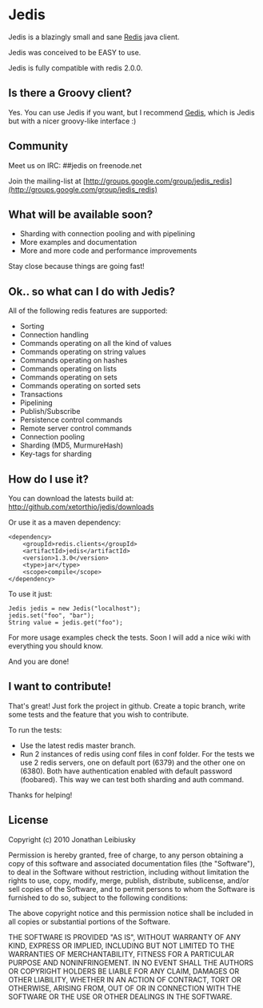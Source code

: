 # Jedis

Jedis is a blazingly small and sane [Redis](http://github.com/antirez/redis "Redis") java client.

Jedis was conceived to be EASY to use.

Jedis is fully compatible with redis 2.0.0.

## Is there a Groovy client?

Yes. You can use Jedis if you want, but I recommend [Gedis](http://github.com/xetorthio/gedis "Gedis"), which is Jedis but with a nicer groovy-like interface :) 

## Community

Meet us on IRC: ##jedis on freenode.net

Join the mailing-list at [http://groups.google.com/group/jedis_redis](http://groups.google.com/group/jedis_redis)

## What will be available soon?
- Sharding with connection pooling and with pipelining
- More examples and documentation
- More and more code and performance improvements

Stay close because things are going fast!

## Ok.. so what can I do with Jedis?
All of the following redis features are supported:

- Sorting
- Connection handling
- Commands operating on all the kind of values
- Commands operating on string values
- Commands operating on hashes
- Commands operating on lists
- Commands operating on sets
- Commands operating on sorted sets
- Transactions
- Pipelining
- Publish/Subscribe
- Persistence control commands
- Remote server control commands
- Connection pooling
- Sharding (MD5, MurmureHash)
- Key-tags for sharding

## How do I use it?

You can download the latests build at: 
    http://github.com/xetorthio/jedis/downloads

Or use it as a maven dependency:

    <dependency>
        <groupId>redis.clients</groupId>
        <artifactId>jedis</artifactId>
        <version>1.3.0</version>
        <type>jar</type>
        <scope>compile</scope>
    </dependency>


To use it just:
    
    Jedis jedis = new Jedis("localhost");
    jedis.set("foo", "bar");
    String value = jedis.get("foo");

For more usage examples check the tests. Soon I will add a nice wiki with everything you should know.

And you are done!

## I want to contribute!

That's great! Just fork the project in github. Create a topic branch, write some tests and the feature that you wish to contribute.

To run the tests:
- Use the latest redis master branch.
- Run 2 instances of redis using conf files in conf folder. For the tests we use 2 redis servers, one on default port (6379) and the other one on (6380). Both have authentication enabled with default password (foobared). This way we can test both sharding and auth command.

Thanks for helping!

## License

Copyright (c) 2010 Jonathan Leibiusky

Permission is hereby granted, free of charge, to any person
obtaining a copy of this software and associated documentation
files (the "Software"), to deal in the Software without
restriction, including without limitation the rights to use,
copy, modify, merge, publish, distribute, sublicense, and/or sell
copies of the Software, and to permit persons to whom the
Software is furnished to do so, subject to the following
conditions:

The above copyright notice and this permission notice shall be
included in all copies or substantial portions of the Software.

THE SOFTWARE IS PROVIDED "AS IS", WITHOUT WARRANTY OF ANY KIND,
EXPRESS OR IMPLIED, INCLUDING BUT NOT LIMITED TO THE WARRANTIES
OF MERCHANTABILITY, FITNESS FOR A PARTICULAR PURPOSE AND
NONINFRINGEMENT. IN NO EVENT SHALL THE AUTHORS OR COPYRIGHT
HOLDERS BE LIABLE FOR ANY CLAIM, DAMAGES OR OTHER LIABILITY,
WHETHER IN AN ACTION OF CONTRACT, TORT OR OTHERWISE, ARISING
FROM, OUT OF OR IN CONNECTION WITH THE SOFTWARE OR THE USE OR
OTHER DEALINGS IN THE SOFTWARE.

